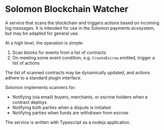# Solomon Blockchain Watcher

A service that scans the blockchain and triggers actions based on incoming log messages. It is intended for use in the Solomon payments
ecosystem, but may be adapted for general use.

At a high level, the operation is simple:

1. Scan blocks for events from a list of contracts
2. On meeting some event condition, e.g. `CreateEscrow` emitted, trigger a list of actions

The list of scanned contracts may be dynamically updated, and actions adhere to a standard plugin interface.

Solomon implements scanners for:

- Notifying (via email) buyers, merchants, or escrow holders when a contract deploys
- Notifying both parties when a dispute is initiated
- Notifying parties when funds are withdrawn from escrow

The service is written with Typescript as a nodejs application.
